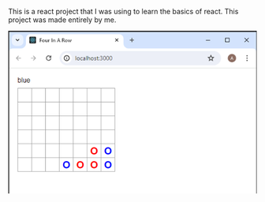 This is a react project that I was using to learn the basics of react. This project was made entirely by me.

![Picture of a four in a row game in progress](FourInARow-main/middleOfPlay.PNG)
